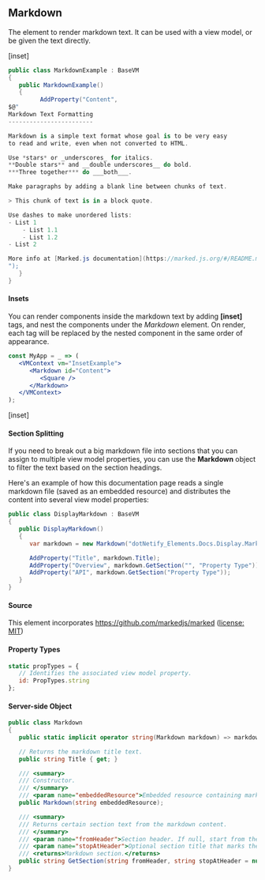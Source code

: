 ﻿## Markdown

The element to render markdown text. It can be used with a view model, or be given the text directly.

[inset]

```csharp
public class MarkdownExample : BaseVM
{
   public MarkdownExample()
   {
         AddProperty("Content",
$@"
Markdown Text Formatting
------------------------

Markdown is a simple text format whose goal is to be very easy 
to read and write, even when not converted to HTML.

Use *stars* or _underscores_ for italics.  
**Double stars** and __double underscores__ do bold.  
***Three together*** do ___both___.

Make paragraphs by adding a blank line between chunks of text.

> This chunk of text is in a block quote.

Use dashes to make unordered lists:
- List 1
    - List 1.1
    - List 1.2
- List 2

More info at [Marked.js documentation](https://marked.js.org/#/README.md#README.md).
");
   }
}
```

#### Insets

You can render components inside the markdown text by adding <b>[</b><b>inset]</b> tags, and nest the components under the _Markdown_ element.  On render, each tag will be replaced by the nested component in the same order of appearance.

```jsx
const MyApp = _ => (
   <VMContext vm="InsetExample">
      <Markdown id="Content">
         <Square />
      </Markdown>
   </VMContext>
);

```
[inset]

#### Section Splitting

If you need to break out a big markdown file into sections that you can assign to multiple view model properties, you can use the __Markdown__ object to filter the text based on the section headings.  

Here's an example of how this documentation page reads a single markdown file (saved as an embedded resource) and distributes the content into several view model properties:

```csharp
public class DisplayMarkdown : BaseVM
{
   public DisplayMarkdown()
   {
      var markdown = new Markdown("dotNetify_Elements.Docs.Display.Markdown.md");

      AddProperty("Title", markdown.Title);
      AddProperty("Overview", markdown.GetSection("", "Property Type"));
      AddProperty("API", markdown.GetSection("Property Type"));
   }
}
```


#### Source

This element incorporates https://github.com/markedjs/marked ([license: MIT](https://github.com/markedjs/marked/blob/master/LICENSE.md))

#### Property Types

```jsx
static propTypes = {
   // Identifies the associated view model property.
   id: PropTypes.string
};
```

#### Server-side Object

```csharp
public class Markdown
{
   public static implicit operator string(Markdown markdown) => markdown._content;

   // Returns the markdown title text.
   public string Title { get; }

   /// <summary>
   /// Constructor.
   /// </summary>
   /// <param name="embeddedResource">Embedded resource containing markdown text.</param>
   public Markdown(string embeddedResource);

   /// <summary>
   /// Returns certain section text from the markdown content.
   /// </summary>
   /// <param name="fromHeader">Section header. If null, start from the top; if empty, start right after the main title.</param>
   /// <param name="stopAtHeader">Optional section title that marks the end.</param>
   /// <returns>Markdown section.</returns>
   public string GetSection(string fromHeader, string stopAtHeader = null);
}
```